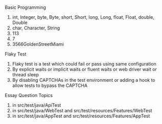 Basic Programming 

1. int, Integer, byte, Byte, short, Short, long, Long, float, Float, double, Double 
2. char, Character, String 
3. 113 
4. 7 
5. 3566GoldenStreetMiami 

Flaky Test 
1. Flaky test is a test which could fail or pass using same configuration 
2. By explicit waits or implicit waits or fluent waits or web driver wait or thread sleep 
3. By disabling CAPTCHAs in the test environment or adding a hook to allow tests to bypass the CAPTCHA

Essay Question Topics
1. in src/test/java/ApiTest
2. in src/test/java/WebTest and src/test/resources/Features/WebTest
3. in src/test/java/AppTest and src/test/resources/Features/AppTest